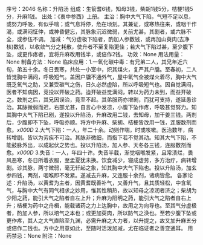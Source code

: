 序号：2046
名称：升陷汤
组成：生箭耆6钱，知母3钱，柴胡1钱5分，桔梗1钱5分，升麻1钱。
出处：《衷中参西》上册。
主治：胸中大气下陷，气短不足以息，或努力呼吸，有似乎喘；或气息将停，危在顷刻。其兼证，或寒热往来，或咽干作渴，或满闷怔仲，或神昏健忘，其脉象沉迟微弱，关前尤甚。其剧者，或六脉不全，或参伍不调。
加减：气分虚极下陷者，酌加人参数钱，或再加山萸肉(去净核)数钱，以收敛气分之耗散，使升者不至复陷更佳；若大气下陷过甚，至少腹下坠，或更作疼者，宜将升麻改用钱半，或倍作2钱。
功效：None
用法用量：None
制备方法：None
临床应用：1.一氧化碳中毒：有兄弟二人，其兄年近六旬，弟五十余。冬日畏寒，共处一小室中，炽其煤火，复严其户牖。至春初，二人皆觉胸中满闷，呼吸短气。盖因户牖不通外气，屋中氧气全被煤火着尽，胸中大气既乏氧气之助，又兼受碳气之伤，日久必然虚陷，所以呼吸短气也。因自觉满闷，医者不知病因，竞投以开破之药。迨开破益觉满闷，转以为药力未到，而益开破之。数剂之后，其兄因误治，竟至不起。其弟服药亦增剧，而犹可支持，遂延愚诊治。其脉微弱而迟，右部尤甚，自言心中发凉，小腹下坠作疼，呼吸甚觉努力。知其胸中大气下陷已剧，遂投以升陷汤，升麻改用二钱，去知母，加干姜三钱。两剂后，少腹即不下坠，呼吸亦顺。将方中升麻、柴胡、桔梗皆改用一钱，连服数剂而愈。_x000D_
2.大气下陷：一人，年二十余。动则作喘，时或咳嗽。医治数年，病转增剧。皆以为劳疾不可治。其脉非微细，而指下若不觉其动。知其大气下陷，不能鼓脉外出，以成起伏之势也。投以升陷汤，加人参、天冬各三钱，连服数剂而愈。_x000D_
3.失音：一人，年四十许。失音半载，渐觉咽喉发紧，且常溃烂，畏风恶寒，冬日所着衣服，至孟夏犹未换。饮食减少，寝成虚劳，多方治疗，病转增剧。诊其脉，两寸微弱，毫无轩起之象，知其胸中大气下陷也。投以升陷汤，加玄参四钱，两剂，咽喉即不发紧。遂减去升麻，又连服十余剂，诸病皆愈。
各家论述：升陷汤，以黄耆为主者，因黄耆既善补气，又善升气，且其质轻松，中含氧气，与胸中大气有同气相求之妙用，惟其性稍热，故以知母之凉润者济之；柴胡为少阳之药，能引大气之陷者自左上升；升麻为阳明之药，能引大气之陷者自右上升；桔梗为药中之舟楫，能载诸药之力上达胸中，故用之为向导也。至其气分虚极者，酌加人参，所以培气之本也；或更加萸肉，所以防气之涣也。至若少腹下坠或更作疼，其人之大气直陷至九渊，必需升麻之大力者，以升提之，故又加升麻五分或倍作二钱也。方中之用意如此，至随时活泼加减，尤在临证者之善变通耳。
用药禁忌：None
附注：None
